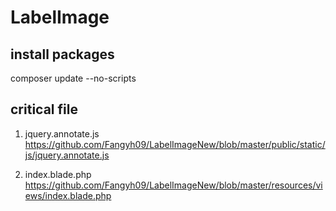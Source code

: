 # LabelImage
## install packages
composer update --no-scripts
## critical file
1. jquery.annotate.js
https://github.com/Fangyh09/LabelImageNew/blob/master/public/static/js/jquery.annotate.js

2. index.blade.php
https://github.com/Fangyh09/LabelImageNew/blob/master/resources/views/index.blade.php
